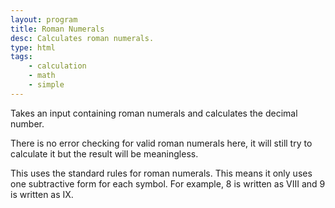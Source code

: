 ```yaml
---
layout: program
title: Roman Numerals
desc: Calculates roman numerals.
type: html
tags:
    - calculation
    - math
    - simple
---
```


Takes an input containing roman numerals and calculates the decimal number.

There is no error checking for valid roman numerals here, it will still try to calculate it but the result will be meaningless.

This uses the standard rules for roman numerals. This means it only uses one subtractive form for each symbol. For example, 8 is written as VIII and 9 is written as IX.